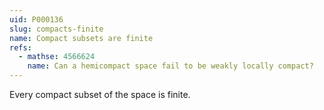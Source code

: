 ```yaml
---
uid: P000136
slug: compacts-finite
name: Compact subsets are finite
refs:
  - mathse: 4566624
    name: Can a hemicompact space fail to be weakly locally compact?
---
```


Every compact subset of the space is finite.
